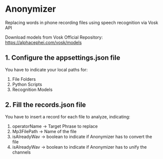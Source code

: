 # Anonymizer
Replacing words in phone recording files using speech recognition via Vosk API

Download models from Vosk Official Repository: https://alphacephei.com/vosk/models

## 1. Configure the appsettings.json file
You have to indicate your local paths for:
  1. File Folders
  2. Python Scripts
  3. Recognition Models

## 2. Fill the records.json file
You have to insert a record for each file to analyze, indicating: 
  1. operatorName -> Target Phrase to replace
  2. Mp3FilePath -> Name of the file
  3. isAlreadyWav -> boolean to indicate if Anonymizer has to convert the file
  4. isAlreadyWav -> boolean to indicate if Anonymizer has to unify the channels
